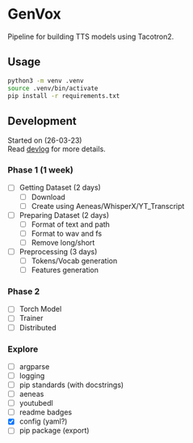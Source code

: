 # GenVox
Pipeline for building TTS models using Tacotron2.

## Usage
```bash
python3 -m venv .venv
source .venv/bin/activate
pip install -r requirements.txt
```

## Development
Started on (26-03-23)  
Read [devlog](dev_log.md) for more details.  

### Phase 1 (1 week)
- [ ] Getting Dataset (2 days)
  - [ ] Download
  - [ ] Create using Aeneas/WhisperX/YT_Transcript
- [ ] Preparing Dataset (2 days)
  - [ ] Format of text and path
  - [ ] Format to wav and fs
  - [ ] Remove long/short
- [ ] Preprocessing (3 days)
  - [ ] Tokens/Vocab generation
  - [ ] Features generation

### Phase 2
- [ ] Torch Model
- [ ] Trainer
- [ ] Distributed

### Explore
- [ ] argparse
- [ ] logging
- [ ] pip standards (with docstrings)
- [ ] aeneas
- [ ] youtubedl
- [ ] readme badges
- [x] config (yaml?)
- [ ] pip package (export)